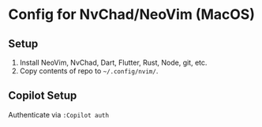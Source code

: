 # Config for NvChad/NeoVim (MacOS)

## Setup

1. Install NeoVim, NvChad, Dart, Flutter, Rust, Node, git, etc.
2. Copy contents of repo to `~/.config/nvim/`.

## Copilot Setup

Authenticate via `:Copilot auth`
